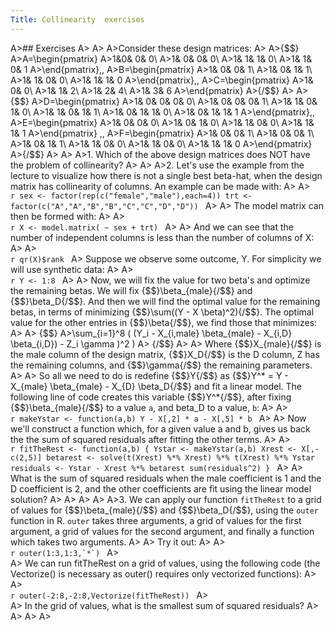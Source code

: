 ```yaml
---
Title: Collinearity  exercises
---
```


A>## Exercises
A>
A>
A>Consider these design matrices:
A>
A>{$$}
A>A=\begin{pmatrix}
A>1&0& 0& 0\\
A>1& 0& 0& 0\\
A>1& 1& 1& 0\\
A>1& 1& 0& 1
A>\end{pmatrix}\,\,
A>B=\begin{pmatrix}
A>1& 0& 0& 1\\
A>1& 0& 1& 1\\
A>1& 1& 0& 0\\
A>1& 1& 1& 0
A>\end{pmatrix}\,\,
A>C=\begin{pmatrix}
A>1& 0& 0\\
A>1& 1& 2\\
A>1& 2& 4\\
A>1& 3& 6
A>\end{pmatrix} 
A>{/$$}
A>
A>{$$}
A>D=\begin{pmatrix}
A>1& 0& 0& 0& 0\\
A>1& 0& 0& 0& 1\\
A>1& 1& 0& 1& 0\\
A>1& 1& 0& 1& 1\\
A>1& 0& 1& 1& 0\\
A>1& 0& 1& 1& 1
A>\end{pmatrix}\,\,
A>E=\begin{pmatrix}
A>1& 0& 0& 0\\
A>1& 0& 1& 0\\
A>1& 1& 0& 0\\
A>1& 1& 1& 1
A>\end{pmatrix} \,\,
A>F=\begin{pmatrix}
A>1& 0& 0& 1\\
A>1& 0& 0& 1\\
A>1& 0& 1& 1\\
A>1& 1& 0& 0\\
A>1& 1& 0& 0\\
A>1& 1& 1& 0
A>\end{pmatrix}
A>{/$$}
A>
A>
A>1. Which of the above design matrices does NOT have the problem of collinearity?
A>
A>
A>2. Let's use the example from the lecture to visualize how there is not a single best beta-hat, when the design matrix has collinearity of columns. An example can be made with:
A>
A>    
    ```r
    sex <- factor(rep(c("female","male"),each=4))
    trt <- factor(c("A","A","B","B","C","C","D","D"))
    ```
A>
A>    The model matrix can then be formed with:
A>
A>    
    ```r
    X <- model.matrix( ~ sex + trt)
    ```
A>
A>    And we can see that the number of independent columns is less than the number of columns of X:
A>
A>    
    ```r
    qr(X)$rank
    ```
A>    Suppose we observe some outcome, Y. For simplicity we will use synthetic data:
A>
A>    
    ```r
    Y <- 1:8
    ```
A>
A>    Now, we will fix the value for two beta's and optimize the remaining betas. We will fix {$$}\beta_{male}{/$$} and {$$}\beta_D{/$$}. And then we will find the optimal value for the remaining betas, in terms of minimizing {$$}\sum((Y - X \beta)^2){/$$}. The optimal value for the other entries in {$$}\beta{/$$}, we find those that minimizes:
A>
A>    {$$}
A>\sum_{i=1}^8  ( (Y_i - X_{i,male} \beta_{male} - X_{i,D} \beta_{i,D}) - Z_i \gamma )^2 )
A>    {/$$}
A>
A>    Where {$$}X_{male}{/$$} is the male column of the design matrix, {$$}X_D{/$$} is the D column, Z has the remaining columns, and {$$}\gamma{/$$} the remaining parameters.
A>
A>    So all we need to do is redefine {$$}Y{/$$} as {$$}Y^* = Y - X_{male} \beta_{male} - X_{D} \beta_D{/$$} and fit a linear model. The following line of code creates this  variable {$$}Y^*{/$$}, after fixing {$$}\beta_{male}{/$$} to a value `a`, and beta_D to a value, `b`:
A>
A>    
    ```r
    makeYstar <- function(a,b) Y - X[,2] * a - X[,5] * b
    ```
A>
A>    Now we'll construct a function which, for a given value a and b, gives us back the the sum of squared residuals after fitting the other terms.
A>
A>    
    ```r
    fitTheRest <- function(a,b) {
      Ystar <- makeYstar(a,b)
       Xrest <- X[,-c(2,5)]
      betarest <- solve(t(Xrest) %*% Xrest) %*% t(Xrest) %*% Ystar
      residuals <- Ystar - Xrest %*% betarest
      sum(residuals^2)
    }
    ```
A>
A>    What is the sum of squared residuals when the male coefficient is 1 and the D coefficient is 2, and the other coefficients are fit using the linear model solution?
A>
A>
A>
A>
A>3. We can apply our function `fitTheRest` to a grid of values for {$$}\beta_{male}{/$$} and {$$}\beta_D{/$$}, using the `outer` function in R. `outer` takes three arguments, a grid of values for the first argument, a grid of values for the second argument, and finally a function which takes two arguments.
A>
A>    Try it out: 
A>
A>    
    ```r
    outer(1:3,1:3,`*`)
    ```
A>    
A>    We can run fitTheRest on a grid of values, using the following code (the Vectorize() is necessary as outer() requires only vectorized functions):
A>
A>    
    ```r
    outer(-2:8,-2:8,Vectorize(fitTheRest))
    ```
A>    
A>    In the grid of values, what is the smallest sum of squared residuals?
A>    
A>
A>
A>
